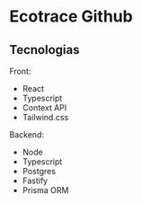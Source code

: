 # Ecotrace Github

## Tecnologias

Front:

- React
- Typescript
- Context API
- Tailwind.css

Backend:

- Node
- Typescript
- Postgres
- Fastify
- Prisma ORM
